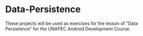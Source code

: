 # Data-Persistence
These projects will be used as exercises for the lesson of "Data Persistence" for the UNAPEC Android Development Course.
